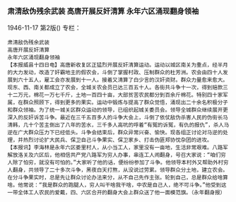 ### 肃清敌伪残余武装  高唐开展反奸清算  永年六区涌现翻身领袖

1946-11-17
第2版()
专栏：

    肃清敌伪残余武装
    高唐开展反奸清算
    永年六区涌现翻身领袖
    【本报威县十四日电】高唐新收复区正猛烈开展反奸清算运动。运动以城区南关为重点，经半月的大力发动，改造了奸霸地主的假农会，斗倒了掌握村政、压制群众的杜芳洲。农会由四十人发展到六十五人，雇工会亦发展到十一人。接着又清算了白少言的汉奸资财。群众力量愈来愈大。现东、西、南关都成立了农会，全城关农会员已达三百五十人。各街共斗争十一次，得到赔款三十二万元，棉花一万七千斤，土地一百四十亩，大部贫苦农民都分到百余斤棉花。特别四十家军属，在群众照顾下，得到更多的果实。运动中锻炼与提高了群众觉悟，涌现出二十余名积极分子和群众领袖。为了统一城关区群众运动的领导，已组织起城关委员会。领导全城群众继续展开更深入的反奸诉苦斗争。最近在三千五百多人的斗争大会上，斗倒了依仗敌伪杀害人民的伪街长马清韩，几十个苦主倒出了八年的苦水，三千多人高吭的呼着“有冤的诉冤，有仇的报仇”，杀人马逆在广大群众压力下已经低头。斗争会结束后，群众异常兴奋、愉快。现各组正讨论对马逆的处理，并热烈讨论扩大民兵、保卫自己斗争果实、保卫家乡、打击伪匪郑协忱杂团的进攻。
    【本报讯】李海林是永年六区娄里村人，从小当工人，家里没有一亩地，生活非常艰难。八路军解放洛关及六区后，他相信共产党八路军为穷人办事，串连工人闹翻身，号召大家说：“咱们穷人除了怕穷，就没有可怕的。”大家听了他的话，便纷纷参加了斗争。他领导本村外又帮助外村穷人翻身，共领导了二十多次斗争，黑夜白天打熬，从没说过劳累。领导群众分土地，建立农会。在分斗争果实时，总是先让群众讨论办法来分，从不自己先作主张。轮到自己，总是群众给啥算啥。他常说：“我是群众的跑腿人，穷人叫干啥我干啥，中农是自己人，绝不可斗争。”他受到这一带全体工人农民的爱戴，四、六区合开的翻身大会上群众送了他一面模范旗。（永年翻身报）
